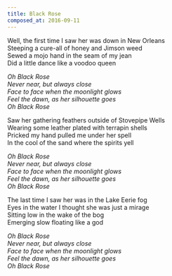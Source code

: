 ```yaml
---
title: Black Rose
composed_at: 2016-09-11
---
```


Well, the first time I saw her was down in New Orleans  
Steeping a cure-all of honey and Jimson weed  
Sewed a mojo hand in the seam of my jean  
Did a little dance like a voodoo queen  

*Oh Black Rose*  
*Never near, but always close*  
*Face to face when the moonlight glows*  
*Feel the dawn, as her silhouette goes*  
*Oh Black Rose*  

Saw her gathering feathers outside of Stovepipe Wells  
Wearing some leather plated with terrapin shells  
Pricked my hand pulled me under her spell  
In the cool of the sand where the spirits yell  

*Oh Black Rose*  
*Never near, but always close*  
*Face to face when the moonlight glows*  
*Feel the dawn, as her silhouette goes*  
*Oh Black Rose*  

The last time I saw her was in the Lake Eerie fog  
Eyes in the water I thought she was just a mirage  
Sitting low in the wake of the bog  
Emerging slow floating like a god  

*Oh Black Rose*  
*Never near, but always close*  
*Face to face when the moonlight glows*  
*Feel the dawn, as her silhouette goes*  
*Oh Black Rose*  

